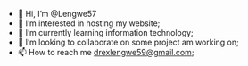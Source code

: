 - 👋 Hi, I’m @Lengwe57
- 👀 I’m interested in hosting my website;
- 🌱 I’m currently learning information technology;
- 💞️ I’m looking to collaborate on some project am working on;
- 📫 How to reach me drexlengwe59@gmail.com;

<!---
Lengwe57/Lengwe57 is a ✨ special ✨ repository because its `README.md` (this file) appears on your GitHub profile.
You can click the Preview link to take a look at your changes.
--->
